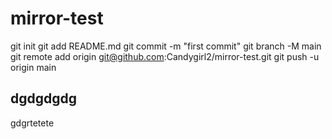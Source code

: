 # mirror-test
git init
git add README.md
git commit -m "first commit"
git branch -M main
git remote add origin git@github.com:Candygirl2/mirror-test.git
git push -u origin main
## dgdgdgdg
gdgrtetete
